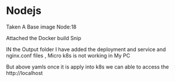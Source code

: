 # Nodejs

Taken A Base image Node:18 

Attached the Docker build Snip 

IN the Output folder I have added the deployment and service and nginx.conf files , Micro k8s is not working in My PC 

But above yamls once it is apply into k8s we can able to access the http://localhost